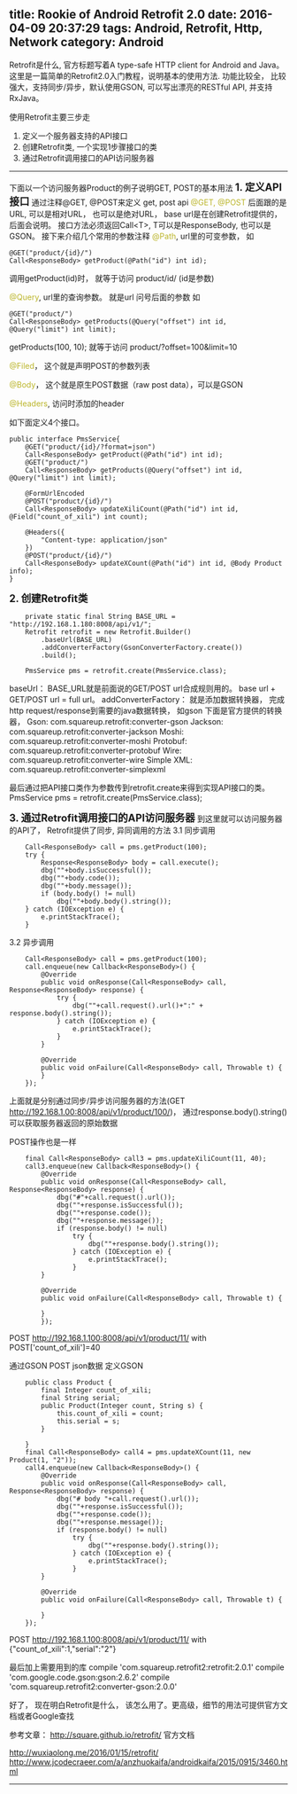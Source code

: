 title: Rookie of Android Retrofit 2.0
date: 2016-04-09 20:37:29
tags: Android, Retrofit, Http, Network
category: Android
---
Retrofit是什么, 官方标题写着A type-safe HTTP client for Android and Java。
这里是一篇简单的Retrofit2.0入门教程，说明基本的使用方法.
功能比较全， 比较强大，支持同步/异步，默认使用GSON, 可以写出漂亮的RESTful API, 并支持RxJava。

使用Retrofit主要三步走
1. 定义一个服务器支持的API接口
2. 创建Retrofit类, 一个实现1步骤接口的类
3. 通过Retrofit调用接口的API访问服务器
-------------------------------------------------------------------------------------------------------------------
下面以一个访问服务器Product的例子说明GET, POST的基本用法
<span style="font-size: 1.3em;font-weight: bold;">1. 定义API接口</span>
通过注释@GET, @POST来定义 get, post api
<span style="color:#bbb529;">@GET, @POST</span> 后面跟的是 URL, 可以是相对URL， 也可以是绝对URL， base url是在创建Retrofit提供的，后面会说明。
接口方法必须返回Call&lt;T&gt;, T可以是ResponseBody, 也可以是GSON。
接下来介绍几个常用的参数注释
<span style="color:#bbb529;">@Path</span>,  url里的可变参数，
如 
```
@GET("product/{id}/")
Call<ResponseBody> getProduct(@Path("id") int id);
```
调用getProduct(id)时， 就等于访问 product/id/ (id是参数)

<span style="color:#bbb529;">@Query</span>,  url里的查询参数。 就是url 问号后面的参数
如
```
@GET("product/")
Call<ResponseBody> getProducts(@Query("offset") int id, @Query("limit") int limit);
```
getProducts(100, 10);  就等于访问 product/?offset=100&limit=10

<span style="color:#bbb529;">@Filed</span>， 这个就是声明POST的参数列表

<span style="color:#bbb529;">@Body</span>， 这个就是原生POST数据（raw post data），可以是GSON

<span style="color:#bbb529;">@Headers</span>, 访问时添加的header

如下面定义4个接口。
```
public interface PmsService{
    @GET("product/{id}/?format=json")
    Call<ResponseBody> getProduct(@Path("id") int id);
    @GET("product/")
    Call<ResponseBody> getProducts(@Query("offset") int id, @Query("limit") int limit);

    @FormUrlEncoded
    @POST("product/{id}/")
    Call<ResponseBody> updateXiliCount(@Path("id") int id, @Field("count_of_xili") int count);

    @Headers({
        "Content-type: application/json"
    })
    @POST("product/{id}/")
    Call<ResponseBody> updateXCount(@Path("id") int id, @Body Product info);
}
```


<span style="font-size: 1.3em;font-weight: bold;">2. 创建Retrofit类</span>
```
    private static final String BASE_URL = "http://192.168.1.180:8008/api/v1/";
    Retrofit retrofit = new Retrofit.Builder()
        .baseUrl(BASE_URL)
        .addConverterFactory(GsonConverterFactory.create())
        .build();

    PmsService pms = retrofit.create(PmsService.class);
```

baseUrl： BASE_URL就是前面说的GET/POST url合成规则用的。 base url + GET/POST url = full url。
addConverterFactory： 就是添加数据转换器， 完成http request/response到需要的java数据转换， 如gson
下面是官方提供的转换器，
Gson: com.squareup.retrofit:converter-gson
Jackson: com.squareup.retrofit:converter-jackson
Moshi: com.squareup.retrofit:converter-moshi
Protobuf: com.squareup.retrofit:converter-protobuf
Wire: com.squareup.retrofit:converter-wire
Simple XML: com.squareup.retrofit:converter-simplexml

最后通过把API接口类作为参数传到retrofit.create来得到实现API接口的类。
PmsService pms = retrofit.create(PmsService.class);


<span style="font-size: 1.3em;font-weight: bold;">3. 通过Retrofit调用接口的API访问服务器</span>
到这里就可以访问服务器的API了， Retrofit提供了同步, 异同调用的方法
3.1 同步调用
```
    Call<ResponseBody> call = pms.getProduct(100);
    try {
        Response<ResponseBody> body = call.execute();
        dbg(""+body.isSuccessful());
        dbg(""+body.code());
        dbg(""+body.message());
        if (body.body() != null)
            dbg(""+body.body().string());
    } catch (IOException e) {
        e.printStackTrace();
    }
```
3.2 异步调用
```
    Call<ResponseBody> call = pms.getProduct(100);
    call.enqueue(new Callback<ResponseBody>() {
        @Override
        public void onResponse(Call<ResponseBody> call, Response<ResponseBody> response) {
            try {
                dbg(""+call.request().url()+":" + response.body().string());
            } catch (IOException e) {
                e.printStackTrace();
            }
        }

        @Override
        public void onFailure(Call<ResponseBody> call, Throwable t) {
        }
    });
```

上面就是分别通过同步/异步访问服务器的方法(GET http://192.168.1.00:8008/api/v1/product/100/)， 通过response.body().string() 可以获取服务器返回的原始数据

POST操作也是一样
```
    final Call<ResponseBody> call3 = pms.updateXiliCount(11, 40);
    call3.enqueue(new Callback<ResponseBody>() {
        @Override
        public void onResponse(Call<ResponseBody> call, Response<ResponseBody> response) {
            dbg("#"+call.request().url());
            dbg(""+response.isSuccessful());
            dbg(""+response.code());
            dbg(""+response.message());
            if (response.body() != null)
                try {
                    dbg(""+response.body().string());
                } catch (IOException e) {
                    e.printStackTrace();
                }
        }

        @Override
        public void onFailure(Call<ResponseBody> call, Throwable t) {

        }
        });
```

POST http://192.168.1.100:8008/api/v1/product/11/   with POST['count_of_xili']=40

通过GSON POST json数据
定义GSON
```
    public class Product {
        final Integer count_of_xili;
        final String serial;
        public Product(Integer count, String s) {
            this.count_of_xili = count;
            this.serial = s;
        }

    }
    final Call<ResponseBody> call4 = pms.updateXCount(11, new Product(1, "2"));
    call4.enqueue(new Callback<ResponseBody>() {
        @Override
        public void onResponse(Call<ResponseBody> call, Response<ResponseBody> response) {
            dbg("# body "+call.request().url());
            dbg(""+response.isSuccessful());
            dbg(""+response.code());
            dbg(""+response.message());
            if (response.body() != null)
                try {
                    dbg(""+response.body().string());
                } catch (IOException e) {
                    e.printStackTrace();
                }
        }

        @Override
        public void onFailure(Call<ResponseBody> call, Throwable t) {

        }
    });
```

POST http://192.168.1.100:8008/api/v1/product/11/   with {"count_of_xili":1,"serial":"2"}

最后加上需要用到的库
compile 'com.squareup.retrofit2:retrofit:2.0.1'
compile 'com.google.code.gson:gson:2.6.2'
compile 'com.squareup.retrofit2:converter-gson:2.0.0'

好了， 现在明白Retrofit是什么， 该怎么用了。更高级，细节的用法可提供官方文档或者Google查找

参考文章：
http://square.github.io/retrofit/    官方文档

http://wuxiaolong.me/2016/01/15/retrofit/
http://www.jcodecraeer.com/a/anzhuokaifa/androidkaifa/2015/0915/3460.html



-----------------------------------

